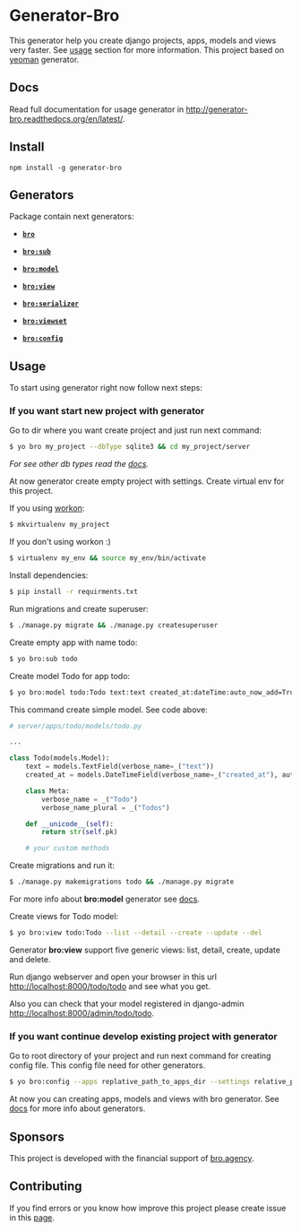# Generator-Bro

This generator help you create django projects, apps, models and views very faster. See [usage](#usage) section for more information. This project based on <a href="http://yeoman.io/" target="_blank">yeoman</a> generator. 

## Docs

Read full documentation for usage generator in <a href="http://generator-bro.readthedocs.org/en/latest" target="_blank">http://generator-bro.readthedocs.org/en/latest/</a>.

## Install

```
npm install -g generator-bro
```

## Generators

Package contain next generators:

- [**`bro`**](http://generator-bro.readthedocs.org/en/latest/generators/#app)

- [**`bro:sub`**](http://generator-bro.readthedocs.org/en/latest/generators/#sub)

- [**`bro:model`**](http://generator-bro.readthedocs.org/en/latest/generators/#model) 

- [**`bro:view`**](http://generator-bro.readthedocs.org/en/latest/generators/#view)

- [**`bro:serializer`**](http://generator-bro.readthedocs.org/en/latest/generators/#serializer)

- [**`bro:viewset`**](http://generator-bro.readthedocs.org/en/latest/generators/#viewset)

- [**`bro:config`**](http://generator-bro.readthedocs.org/en/latest/generators/#config) 

## Usage

To start using generator right now follow next steps:

### If you want start new project with generator

Go to dir where you want create project and just run next command:

```bash
$ yo bro my_project --dbType sqlite3 && cd my_project/server
```

*For see other db types read the [docs](#docs).*

At now generator create empty project with settings. Create virtual env for this project.

If you using <a href="http://virtualenvwrapper.readthedocs.org/en/latest/install.html" target="_blank">workon</a>:

```bash
$ mkvirtualenv my_project
```

If you don't using workon :)

```bash
$ virtualenv my_env && source my_env/bin/activate
```

Install dependencies:

```bash
$ pip install -r requirments.txt
```

Run migrations and create superuser:

```bash
$ ./manage.py migrate && ./manage.py createsuperuser
```

Create empty app with name todo:

```bash
$ yo bro:sub todo
```

Create model Todo for app todo:

```bash
$ yo bro:model todo:Todo text:text created_at:dateTime:auto_now_add=True
```

This command create simple model. See code above:

```python
# server/apps/todo/models/todo.py

...

class Todo(models.Model):
    text = models.TextField(verbose_name=_("text"))
    created_at = models.DateTimeField(verbose_name=_("created_at"), auto_now_add=True)

    class Meta:
        verbose_name = _("Todo")
        verbose_name_plural = _("Todos")

    def __unicode__(self):
        return str(self.pk)

    # your custom methods
```

Create migrations and run it:

```bash
$ ./manage.py makemigrations todo && ./manage.py migrate
```

For more info about **bro:model** generator see <a href="http://generator-bro.readthedocs.org/en/latest/generators#model" target="_blank">docs</a>.

Create views for Todo model:

```bash
$ yo bro:view todo:Todo --list --detail --create --update --del
```

Generator **bro:view** support five generic views: list, detail, create, update and delete.

Run django webserver and open your browser in this url <a href="http://localhost:8000/todo/todo" target="_blank">http://localhost:8000/todo/todo</a> and see what you get. 

Also you can check that your model registered in django-admin <a href="http://localhost:8000/admin/todo/todo" target="_blank">http://localhost:8000/admin/todo/todo</a>.

### If you want continue develop existing project with generator

Go to root directory of your project and run next command for creating config file. This config file need for other generators.

```bash
$ yo bro:config --apps replative_path_to_apps_dir --settings relative_path_to_settings_dir --urls relative path_to_root_url_conf_file
```

At now you can creating apps, models and views with bro generator. See <a href="http://generator-bro.readthedocs.org/en/latest/generators" target="_blank">docs</a> for more info about generators. 

## Sponsors 

This project is developed with the financial support of [bro.agency](http://bro.agency/).

## Contributing

If you find errors or you know how improve this project please create issue in this [page](https://github.com/lutowolk/generator-bro/issues).
